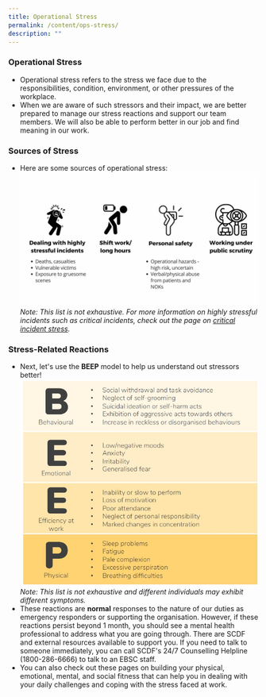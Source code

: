 ```yaml
---
title: Operational Stress
permalink: /content/ops-stress/
description: ""
---
```

### Operational Stress
* Operational stress refers to the stress we face due to the responsibilities, condition, environment, or other pressures of the workplace.
* When we are aware of such stressors and their impact, we are better prepared to manage our stress reactions and support our team members. We will also be able to perform better in our job and find meaning in our work.

### Sources of Stress
* Here are some sources of operational stress:![](/images/Ops%20Stress.jpg)*Note: This list is not exhaustive. For more information on highly stressful incidents such as critical incidents, check out the page on [critical incident stress](/content/critical-incident-stress).*

### Stress-Related Reactions
* Next, let's use the **BEEP** model to help us understand out stressors better!
![](/images/BEEP.jpg)*Note: This list is not exhaustive and different individuals may exhibit different symptoms.*
* These reactions are **normal** responses to the nature of our duties as emergency responders or supporting the organisation. However, if these reactions persist beyond 1 month, you should see a mental health professional to address what you are going through. There are SCDF and external resources available to support you. If you need to talk to someone immediately, you can call SCDF's 24/7 Counselling Helpline (1800-286-6666) to talk to an EBSC staff.
* You can also check out these pages on building your physical, emotional, mental, and social fitness that can help you in dealing with your daily challenges and coping with the stress faced at work.